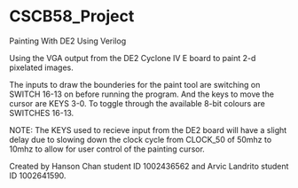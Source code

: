 # CSCB58_Project
Painting With DE2 Using Verilog

Using the VGA output from the DE2 Cyclone IV E 
board to paint 2-d pixelated images.

The inputs to draw the bounderies for the paint
tool are switching on SWITCH 16-13 on before 
running the program. And the keys to move the cursor 
are KEYS 3-0. To toggle through the available 8-bit 
colours are SWITCHES 16-13.

NOTE:
The KEYS used to recieve input from the DE2 board will have 
a slight delay due to slowing down the clock cycle from
CLOCK_50 of 50mhz to 10mhz to allow for user control of the 
painting cursor.

Created by Hanson Chan student ID 1002436562 and Arvic Landrito student ID 1002641590.
